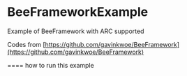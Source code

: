 BeeFrameworkExample
===================

Example of BeeFramework with ARC supported


Codes from [https://github.com/gavinkwoe/BeeFramework](https://github.com/gavinkwoe/BeeFramework)

====
how to run this example


